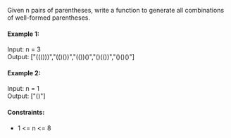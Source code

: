 Given n pairs of parentheses, write a function to generate all combinations of well-formed parentheses.

#### Example 1:
Input: n = 3  
Output: ["((()))","(()())","(())()","()(())","()()()"]

#### Example 2:
Input: n = 1  
Output: ["()"]

#### Constraints:
* 1 <= n <= 8
